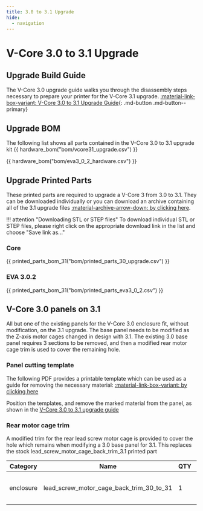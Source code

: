 ```yaml
---
title: 3.0 to 3.1 Upgrade
hide:
  - navigation
---
```


# V-Core 3.0 to 3.1 Upgrade

## Upgrade Build Guide
The V-Core 3.0 upgrade guide walks you through the disassembly steps necessary to prepare your printer for the V-Core 3.1 upgrade.
[:material-link-box-variant: V-Core 3.0 to 3.1 Upgrade Guide](https://ratrig.dozuki.com/Guide/01.+Rat+Rig+V-Core+3.0+to+3.1+Upgrade+Guide/148){: .md-button .md-button--primary}

## Upgrade BOM
The following list shows all parts contained in the V-Core 3.0 to 3.1 upgrade kit
{{ hardware_bom("bom/vcore31_upgrade.csv") }}

{{ hardware_bom("bom/eva3_0_2_hardware.csv") }}

## Upgrade Printed Parts
These printed parts are required to upgrade a V-Core 3 from 3.0 to 3.1. They can be downloaded individually or you can download an archive containing all of the 3.1 upgrade files [:material-archive-arrow-down: by clicking here](https://github.com/Rat-Rig/V-core-3/raw/main/cad/vcore_3_1_upgrade_parts_and_panels.zip).

!!! attention "Downloading STL or STEP files"
    To download individual STL or STEP files, please right click on the appropriate download link in the list and choose "Save link as..."

### Core
{{ printed_parts_bom_31("bom/printed_parts_30_upgrade.csv") }}

### EVA 3.0.2
{{ printed_parts_bom_31("bom/printed_parts_eva3_0_2.csv") }}

## V-Core 3.0 panels on 3.1
All but one of the existing panels for the V-Core 3.0 enclosure fit, without modification, on the 3.1 upgrade. The base panel needs to be modified as the Z-axis motor cages changed in design with 3.1. The existing 3.0 base panel requires 3 sections to be removed, and then a modified rear motor cage trim is used to cover the remaining hole.

### Panel cutting template
The following PDF provides a printable template which can be used as a guide for removing the necessary material: [:material-link-box-variant: by clicking here](https://github.com/Rat-Rig/V-core-3/raw/main/cad/panel_base_30_to_31_cutout_template.pdf)

Position the templates, and remove the marked material from the panel, as shown in the [V-Core 3.0 to 3.1 upgrade guide](https://ratrig.dozuki.com/Guide/01.+Rat+Rig+V-Core+3.0+to+3.1+Upgrade+Guide/148#s1099)

### Rear motor cage trim
A modified trim for the rear lead screw motor cage is provided to cover the hole which remains when modifying a 3.0 base panel for 3.1. This replaces the stock lead_screw_motor_cage_back_trim_3.1 printed part

| Category | Name | QTY | STL | STEP |
| -------- | ---- | --- | --- | ---- |
| enclosure | lead_screw_motor_cage_back_trim_30_to_31 | 1 | [:material-download: Download STL](https://github.com/Rat-Rig/V-core-3/raw/main/cad/printed_parts/stl/enclosure/lead_screw_motor_cage_back_trim_30_to_31.stl) | [:material-download: Download STEP](https://github.com/Rat-Rig/V-core-3/raw/main/cad/printed_parts/step/enclosure/lead_screw_motor_cage_back_trim_30_to_31.step) | 
